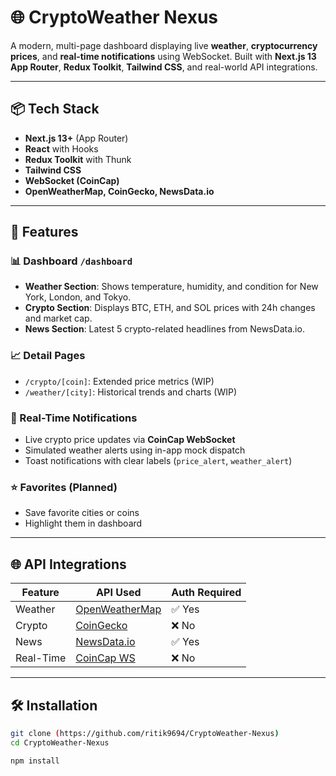 # 🌐 CryptoWeather Nexus

A modern, multi-page dashboard displaying live **weather**, **cryptocurrency prices**, and **real-time notifications** using WebSocket. Built with **Next.js 13 App Router**, **Redux Toolkit**, **Tailwind CSS**, and real-world API integrations.

---

## 📦 Tech Stack

- **Next.js 13+** (App Router)
- **React** with Hooks
- **Redux Toolkit** with Thunk
- **Tailwind CSS**
- **WebSocket (CoinCap)**
- **OpenWeatherMap, CoinGecko, NewsData.io**

---

## 🧩 Features

### 📊 Dashboard `/dashboard`
- **Weather Section**: Shows temperature, humidity, and condition for New York, London, and Tokyo.
- **Crypto Section**: Displays BTC, ETH, and SOL prices with 24h changes and market cap.
- **News Section**: Latest 5 crypto-related headlines from NewsData.io.

### 📈 Detail Pages
- `/crypto/[coin]`: Extended price metrics (WIP)
- `/weather/[city]`: Historical trends and charts (WIP)

### 🔔 Real-Time Notifications
- Live crypto price updates via **CoinCap WebSocket**
- Simulated weather alerts using in-app mock dispatch
- Toast notifications with clear labels (`price_alert`, `weather_alert`)

### ⭐ Favorites (Planned)
- Save favorite cities or coins
- Highlight them in dashboard

---

## 🌐 API Integrations

| Feature      | API Used                 | Auth Required |
|--------------|---------------------------|----------------|
| Weather      | [OpenWeatherMap](https://openweathermap.org/) | ✅ Yes |
| Crypto       | [CoinGecko](https://www.coingecko.com/)       | ❌ No |
| News         | [NewsData.io](https://newsdata.io/)           | ✅ Yes |
| Real-Time    | [CoinCap WS](https://docs.coincap.io/)        | ❌ No |

---

## 🛠 Installation

```bash
git clone (https://github.com/ritik9694/CryptoWeather-Nexus)
cd CryptoWeather-Nexus

npm install
